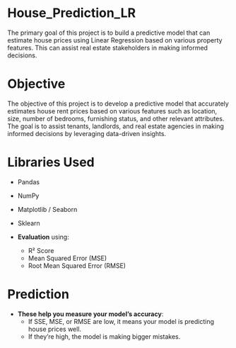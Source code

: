 # House_Prediction_LR
The primary goal of this project is to build a predictive model that can estimate house prices using Linear Regression based on various property features. This can assist real estate stakeholders in making informed decisions.
# Objective
The objective of this project is to develop a predictive model that accurately estimates house rent prices based on various features such as location, size, number of bedrooms, furnishing status, and other relevant attributes. The goal is to assist tenants, landlords, and real estate agencies in making informed decisions by leveraging data-driven insights.

# Libraries Used
- Pandas
- NumPy
- Matplotlib / Seaborn
- Sklearn

- **Evaluation** using:
   - R² Score
   - Mean Squared Error (MSE)
   - Root Mean Squared Error (RMSE)
 
# Prediction
- **These help you measure your model’s accuracy**:
    - If SSE, MSE, or RMSE are low, it means your model is predicting house prices well.
    - If they’re high, the model is making bigger mistakes.

